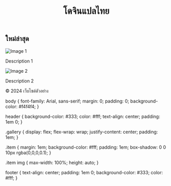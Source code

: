 <!DOCTYPE html>
<html lang="th">
<head>
    <meta charset="UTF-8">
    <meta name="viewport" content="width=device-width, initial-scale=1.0">
    <title>เว็บไซต์ตัวอย่าง</title>
    <link rel="stylesheet" href="styles.css">
</head>
<body>
    <header>
        <h1>โดจินแปลไทย</h1>
    </header>
    <main>
        <section>
            <h2>ใหม่ล่าสุด</h2>
            <div class="gallery">
                <div class="item">
                    <img src="path/to/image1.jpg" alt="Image 1">
                    <p>Description 1</p>
                </div>
                <div class="item">
                    <img src="path/to/image2.jpg" alt="Image 2">
                    <p>Description 2</p>
                </div>
                <!-- เพิ่มไอเท็มตามที่ต้องการ -->
            </div>
        </section>
    </main>
    <footer>
        <p>&copy; 2024 เว็บไซต์ตัวอย่าง</p>
    </footer>
</body>
</html>
body {
    font-family: Arial, sans-serif;
    margin: 0;
    padding: 0;
    background-color: #f4f4f4;
}

header {
    background-color: #333;
    color: #fff;
    text-align: center;
    padding: 1em 0;
}

.gallery {
    display: flex;
    flex-wrap: wrap;
    justify-content: center;
    padding: 1em;
}

.item {
    margin: 1em;
    background-color: #fff;
    padding: 1em;
    box-shadow: 0 0 10px rgba(0,0,0,0.1);
}

.item img {
    max-width: 100%;
    height: auto;
}

footer {
    text-align: center;
    padding: 1em 0;
    background-color: #333;
    color: #fff;
}


